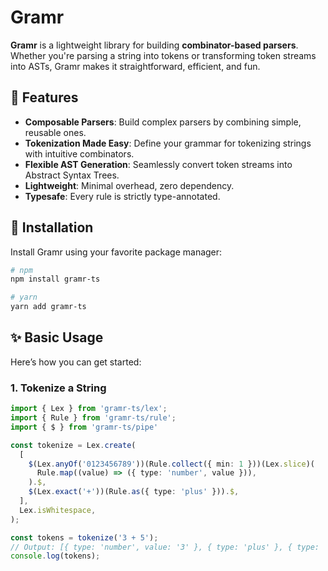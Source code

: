 # Gramr

**Gramr** is a lightweight library for building **combinator-based parsers**. Whether you're parsing a string into tokens or transforming token streams into ASTs, Gramr makes it straightforward, efficient, and fun.

## 🌟 Features

- **Composable Parsers**: Build complex parsers by combining simple, reusable ones.
- **Tokenization Made Easy**: Define your grammar for tokenizing strings with intuitive combinators.
- **Flexible AST Generation**: Seamlessly convert token streams into Abstract Syntax Trees.
- **Lightweight**: Minimal overhead, zero dependency.
- **Typesafe**: Every rule is strictly type-annotated.

## 🚀 Installation

Install Gramr using your favorite package manager:

```bash
# npm
npm install gramr-ts

# yarn
yarn add gramr-ts
```

## ✨ Basic Usage

Here’s how you can get started:

### 1. Tokenize a String

```typescript
import { Lex } from 'gramr-ts/lex';
import { Rule } from 'gramr-ts/rule';
import { $ } from 'gramr-ts/pipe'

const tokenize = Lex.create(
  [
    $(Lex.anyOf('0123456789'))(Rule.collect({ min: 1 }))(Lex.slice)(
      Rule.map((value) => ({ type: 'number', value })),
    ).$,
    $(Lex.exact('+'))(Rule.as({ type: 'plus' })).$,
  ],
  Lex.isWhitespace,
);

const tokens = tokenize('3 + 5');
// Output: [{ type: 'number', value: '3' }, { type: 'plus' }, { type: 'number', value: '5' }]
console.log(tokens);
```
